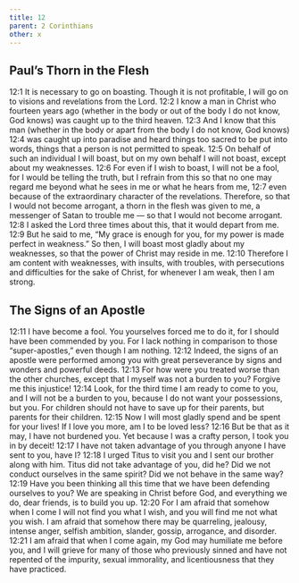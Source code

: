 ```yaml
---
title: 12
parent: 2 Corinthians
other: x
---
```


## Paul’s Thorn in the Flesh

<a name="12:1">12:1</a> It is necessary to go on boasting. Though it is not profitable, I will go on to visions and revelations from the Lord. <a name="12:2">12:2</a> I know a man in Christ who fourteen years ago (whether in the body or out of the body I do not know, God knows) was caught up to the third heaven. <a name="12:3">12:3</a> And I know that this man (whether in the body or apart from the body I do not know, God knows) <a name="12:4">12:4</a> was caught up into paradise and heard things too sacred to be put into words, things that a person is not permitted to speak. <a name="12:5">12:5</a> On behalf of such an individual I will boast, but on my own behalf I will not boast, except about my weaknesses. <a name="12:6">12:6</a> For even if I wish to boast, I will not be a fool, for I would be telling the truth, but I refrain from this so that no one may regard me beyond what he sees in me or what he hears from me, <a name="12:7">12:7</a> even because of the extraordinary character of the revelations. Therefore, so that I would not become arrogant, a thorn in the flesh was given to me, a messenger of Satan to trouble me — so that I would not become arrogant. <a name="12:8">12:8</a> I asked the Lord three times about this, that it would depart from me. <a name="12:9">12:9</a> But he said to me, “My grace is enough for you, for my power is made perfect in weakness.” So then, I will boast most gladly about my weaknesses, so that the power of Christ may reside in me. <a name="12:10">12:10</a> Therefore I am content with weaknesses, with insults, with troubles, with persecutions and difficulties for the sake of Christ, for whenever I am weak, then I am strong.

## The Signs of an Apostle

<a name="12:11">12:11</a> I have become a fool. You yourselves forced me to do it, for I should have been commended by you. For I lack nothing in comparison to those “super-apostles,” even though I am nothing. <a name="12:12">12:12</a> Indeed, the signs of an apostle were performed among you with great perseverance by signs and wonders and powerful deeds. <a name="12:13">12:13</a> For how were you treated worse than the other churches, except that I myself was not a burden to you? Forgive me this injustice! <a name="12:14">12:14</a> Look, for the third time I am ready to come to you, and I will not be a burden to you, because I do not want your possessions, but you. For children should not have to save up for their parents, but parents for their children. <a name="12:15">12:15</a> Now I will most gladly spend and be spent for your lives! If I love you more, am I to be loved less? <a name="12:16">12:16</a> But be that as it may, I have not burdened you. Yet because I was a crafty person, I took you in by deceit! <a name="12:17">12:17</a> I have not taken advantage of you through anyone I have sent to you, have I? <a name="12:18">12:18</a> I urged Titus to visit you and I sent our brother along with him. Titus did not take advantage of you, did he? Did we not conduct ourselves in the same spirit? Did we not behave in the same way? <a name="12:19">12:19</a> Have you been thinking all this time that we have been defending ourselves to you? We are speaking in Christ before God, and everything we do, dear friends, is to build you up. <a name="12:20">12:20</a> For I am afraid that somehow when I come I will not find you what I wish, and you will find me not what you wish. I am afraid that somehow there may be quarreling, jealousy, intense anger, selfish ambition, slander, gossip, arrogance, and disorder. <a name="12:21">12:21</a> I am afraid that when I come again, my God may humiliate me before you, and I will grieve for many of those who previously sinned and have not repented of the impurity, sexual immorality, and licentiousness that they have practiced.
